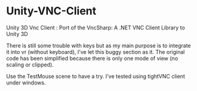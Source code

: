 # Unity-VNC-Client

Unity 3D Vnc Client : Port of the VncSharp: A .NET VNC Client Library 
to Unity 3D

There is still some trouble with keys but as my main purpose is to integrate it into vr (without keyboard), I've let this buggy section as it.
The original code has been simplified because there is only one mode of view (no scaling or clipped).

Use the TestMouse scene to have a try.
I've tested using tightVNC client under windows.





 



